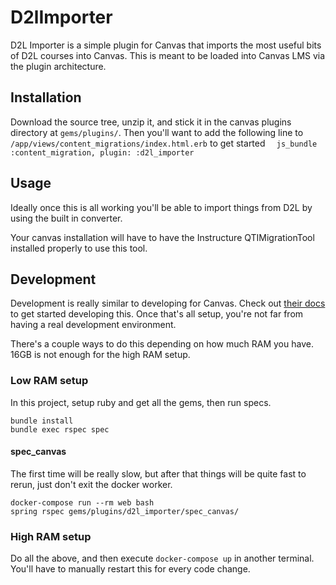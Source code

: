 # D2lImporter

D2L Importer is a simple plugin for Canvas that imports the most useful 
bits of D2L courses into Canvas.  This is meant to be loaded into Canvas
LMS via the plugin architecture.

## Installation

Download the source tree, unzip it, and stick it in the canvas plugins directory at `gems/plugins/`.
Then you'll want to add the following line to `/app/views/content_migrations/index.html.erb` to get started
`  js_bundle :content_migration, plugin: :d2l_importer`

## Usage

Ideally once this is all working you'll be able to import things from D2L
by using the built in converter.

Your canvas installation will have to have the Instructure QTIMigrationTool installed properly 
to use this tool.

## Development

Development is really similar to developing for Canvas.  Check out [their docs](https://github.com/instructure/canvas-lms/tree/stable/doc)
to get started developing this. Once that's all setup, you're not far from having a real development environment.

There's a couple ways to do this depending on how much RAM you have.  16GB is not enough for the high RAM setup.

### Low RAM setup
In this project, setup ruby and get all the gems, then run specs.

```
bundle install
bundle exec rspec spec
```

#### spec_canvas
The first time will be really slow, but after that things will be quite fast to rerun, just don't exit the docker worker.
```
docker-compose run --rm web bash
spring rspec gems/plugins/d2l_importer/spec_canvas/ 
```

### High RAM setup
Do all the above, and then execute `docker-compose up` in another terminal.  You'll have to manually restart this 
for every code change.

